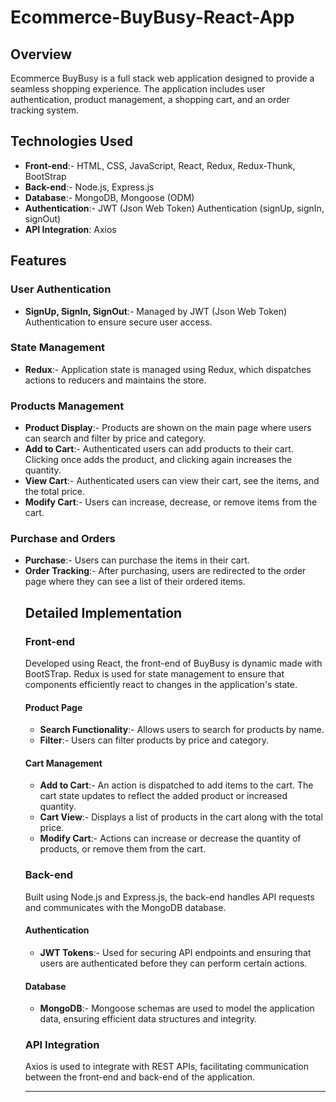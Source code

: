 # Ecommerce-BuyBusy-React-App
## Overview
Ecommerce BuyBusy is a full stack web application designed to provide a seamless shopping experience. The application includes user authentication, product management, a shopping cart, and an order tracking system.
## Technologies Used
- **Front-end**:- HTML, CSS, JavaScript, React, Redux, Redux-Thunk, BootStrap
- **Back-end**:- Node.js, Express.js
- **Database**:- MongoDB, Mongoose (ODM)
- **Authentication**:- JWT (Json Web Token) Authentication (signUp, signIn, signOut)
- **API Integration**: Axios
## Features
### User Authentication
- **SignUp, SignIn, SignOut**:- Managed by JWT (Json Web Token) Authentication to ensure secure user access.
### State Management
- **Redux**:- Application state is managed using Redux, which dispatches actions to reducers and maintains the store.
### Products Management
- **Product Display**:- Products are shown on the main page where users can search and filter by price and category.
- **Add to Cart**:- Authenticated users can add products to their cart. Clicking once adds the product, and clicking again increases the quantity.
- **View Cart**:- Authenticated users can view their cart, see the items, and the total price.
- **Modify Cart**:- Users can increase, decrease, or remove items from the cart.
### Purchase and Orders
- **Purchase**:- Users can purchase the items in their cart.
- **Order Tracking**:- After purchasing, users are redirected to the order page where they can see a list of their ordered items.
  ## Detailed Implementation
  ### Front-end
  Developed using React, the front-end of BuyBusy is dynamic made with BootSTrap. Redux is used for state management to ensure that components efficiently react to changes in the application's state.
  #### Product Page
  - **Search Functionality**:- Allows users to search for products by name.
  - **Filter**:- Users can filter products by price and category.
  #### Cart Management
  - **Add to Cart**:- An action is dispatched to add items to the cart. The cart state updates to reflect the added product or increased quantity.
  - **Cart View**:- Displays a list of products in the cart along with the total price.
  - **Modify Cart**:- Actions can increase or decrease the quantity of products, or remove them from the cart.
  ### Back-end
  Built using Node.js and Express.js, the back-end handles API requests and communicates with the MongoDB database.
  #### Authentication
  - **JWT Tokens**:- Used for securing API endpoints and ensuring that users are authenticated before they can perform certain actions.
  #### Database
  - **MongoDB**:- Mongoose schemas are used to model the application data, ensuring efficient data structures and integrity.
  ### API Integration
  Axios is used to integrate with REST APIs, facilitating communication between the front-end and back-end of the application.
  _______________________________________________________________________________________________________________________________________________________________________________________
